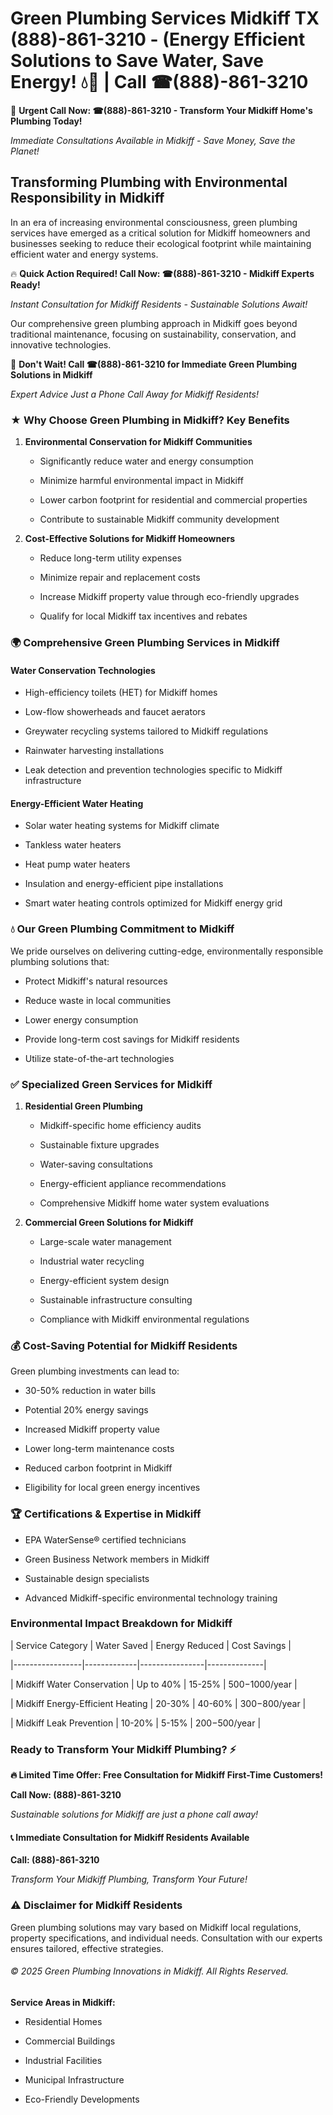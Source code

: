 # Green Plumbing Services Midkiff TX (888)-861-3210 - (Energy Efficient Solutions to Save Water, Save Energy! 💧🌿 | Call ☎(888)-861-3210

🚨 **Urgent Call Now: ☎(888)-861-3210 - Transform Your Midkiff Home's Plumbing Today!**
*Immediate Consultations Available in Midkiff - Save Money, Save the Planet!*

## Transforming Plumbing with Environmental Responsibility in Midkiff

In an era of increasing environmental consciousness, green plumbing services have emerged as a critical solution for Midkiff homeowners and businesses seeking to reduce their ecological footprint while maintaining efficient water and energy systems. 

🔥 **Quick Action Required! Call Now: ☎(888)-861-3210 - Midkiff Experts Ready!**
*Instant Consultation for Midkiff Residents - Sustainable Solutions Await!*

Our comprehensive green plumbing approach in Midkiff goes beyond traditional maintenance, focusing on sustainability, conservation, and innovative technologies.

🚨 **Don't Wait! Call ☎(888)-861-3210 for Immediate Green Plumbing Solutions in Midkiff**
*Expert Advice Just a Phone Call Away for Midkiff Residents!*

### ★ Why Choose Green Plumbing in Midkiff? Key Benefits

1. **Environmental Conservation for Midkiff Communities** 
   - Significantly reduce water and energy consumption
   - Minimize harmful environmental impact in Midkiff
   - Lower carbon footprint for residential and commercial properties
   - Contribute to sustainable Midkiff community development

2. **Cost-Effective Solutions for Midkiff Homeowners** 
   - Reduce long-term utility expenses
   - Minimize repair and replacement costs
   - Increase Midkiff property value through eco-friendly upgrades
   - Qualify for local Midkiff tax incentives and rebates

### 🌍 Comprehensive Green Plumbing Services in Midkiff

#### Water Conservation Technologies
- High-efficiency toilets (HET) for Midkiff homes
- Low-flow showerheads and faucet aerators
- Greywater recycling systems tailored to Midkiff regulations
- Rainwater harvesting installations
- Leak detection and prevention technologies specific to Midkiff infrastructure

#### Energy-Efficient Water Heating
- Solar water heating systems for Midkiff climate
- Tankless water heaters
- Heat pump water heaters
- Insulation and energy-efficient pipe installations
- Smart water heating controls optimized for Midkiff energy grid

### 💧 Our Green Plumbing Commitment to Midkiff

We pride ourselves on delivering cutting-edge, environmentally responsible plumbing solutions that:
- Protect Midkiff's natural resources
- Reduce waste in local communities
- Lower energy consumption
- Provide long-term cost savings for Midkiff residents
- Utilize state-of-the-art technologies

### ✅ Specialized Green Services for Midkiff

1. **Residential Green Plumbing**
   - Midkiff-specific home efficiency audits
   - Sustainable fixture upgrades
   - Water-saving consultations
   - Energy-efficient appliance recommendations
   - Comprehensive Midkiff home water system evaluations

2. **Commercial Green Solutions for Midkiff**
   - Large-scale water management
   - Industrial water recycling
   - Energy-efficient system design
   - Sustainable infrastructure consulting
   - Compliance with Midkiff environmental regulations

### 💰 Cost-Saving Potential for Midkiff Residents

Green plumbing investments can lead to:
- 30-50% reduction in water bills
- Potential 20% energy savings
- Increased Midkiff property value
- Lower long-term maintenance costs
- Reduced carbon footprint in Midkiff
- Eligibility for local green energy incentives

### 🏆 Certifications & Expertise in Midkiff

- EPA WaterSense® certified technicians
- Green Business Network members in Midkiff
- Sustainable design specialists
- Advanced Midkiff-specific environmental technology training

### Environmental Impact Breakdown for Midkiff

| Service Category | Water Saved | Energy Reduced | Cost Savings |
|-----------------|-------------|----------------|--------------|
| Midkiff Water Conservation | Up to 40% | 15-25% | $500-$1000/year |
| Midkiff Energy-Efficient Heating | 20-30% | 40-60% | $300-$800/year |
| Midkiff Leak Prevention | 10-20% | 5-15% | $200-$500/year |

### Ready to Transform Your Midkiff Plumbing? ⚡

**🔥 Limited Time Offer: Free Consultation for Midkiff First-Time Customers!**

**Call Now: (888)-861-3210**
*Sustainable solutions for Midkiff are just a phone call away!*

#### 📞 Immediate Consultation for Midkiff Residents Available

**Call: (888)-861-3210**
*Transform Your Midkiff Plumbing, Transform Your Future!*

### ⚠️ Disclaimer for Midkiff Residents

Green plumbing solutions may vary based on Midkiff local regulations, property specifications, and individual needs. Consultation with our experts ensures tailored, effective strategies.

###### © 2025 Green Plumbing Innovations in Midkiff. All Rights Reserved.

**Service Areas in Midkiff:** 
- Residential Homes
- Commercial Buildings
- Industrial Facilities
- Municipal Infrastructure
- Eco-Friendly Developments